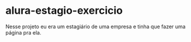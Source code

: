 # alura-estagio-exercicio
Nesse projeto eu era um estagiário de uma empresa e tinha que fazer uma página pra ela.
